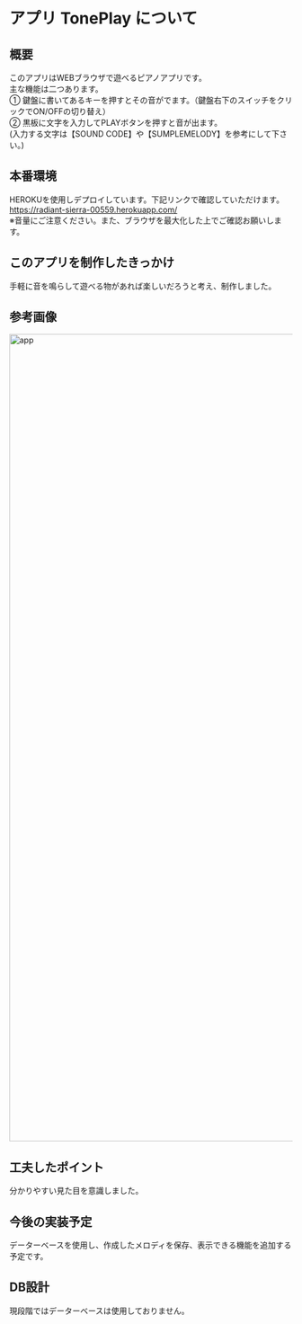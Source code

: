 # アプリ TonePlay について
## 概要
このアプリはWEBブラウザで遊べるピアノアプリです。<br>
主な機能は二つあります。<br>
① 鍵盤に書いてあるキーを押すとその音がでます。（鍵盤右下のスイッチをクリックでON/OFFの切り替え）<br>
② 黒板に文字を入力してPLAYボタンを押すと音が出ます。<br>
(入力する文字は【SOUND CODE】や【SUMPLEMELODY】を参考にして下さい。)<br>
## 本番環境
HEROKUを使用しデプロイしています。下記リンクで確認していただけます。<br>
https://radiant-sierra-00559.herokuapp.com/<br>
※音量にご注意ください。また、ブラウザを最大化した上でご確認お願いします。
## このアプリを制作したきっかけ
手軽に音を鳴らして遊べる物があれば楽しいだろうと考え、制作しました。<br>
## 参考画像
<img width="1437" alt="app" src="https://user-images.githubusercontent.com/59220732/79277673-3c26ae80-7ee5-11ea-917e-87e8828fce3d.png">

## 工夫したポイント
分かりやすい見た目を意識しました。

## 今後の実装予定
データーベースを使用し、作成したメロディを保存、表示できる機能を追加する予定です。

## DB設計
現段階ではデーターベースは使用しておりません。